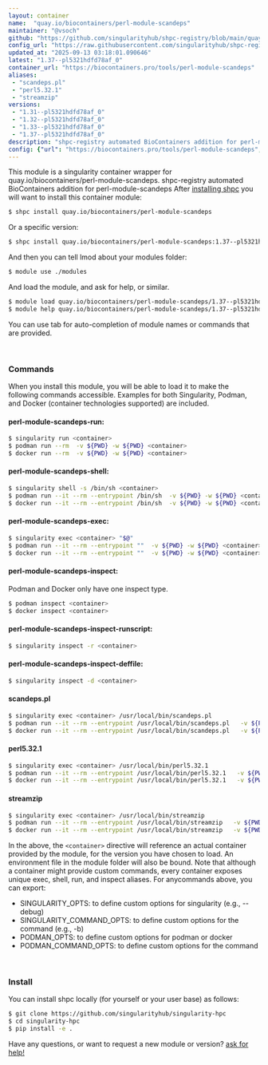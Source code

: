 ```yaml
---
layout: container
name:  "quay.io/biocontainers/perl-module-scandeps"
maintainer: "@vsoch"
github: "https://github.com/singularityhub/shpc-registry/blob/main/quay.io/biocontainers/perl-module-scandeps/container.yaml"
config_url: "https://raw.githubusercontent.com/singularityhub/shpc-registry/main/quay.io/biocontainers/perl-module-scandeps/container.yaml"
updated_at: "2025-09-13 03:18:01.090646"
latest: "1.37--pl5321hdfd78af_0"
container_url: "https://biocontainers.pro/tools/perl-module-scandeps"
aliases:
 - "scandeps.pl"
 - "perl5.32.1"
 - "streamzip"
versions:
 - "1.31--pl5321hdfd78af_0"
 - "1.32--pl5321hdfd78af_0"
 - "1.33--pl5321hdfd78af_0"
 - "1.37--pl5321hdfd78af_0"
description: "shpc-registry automated BioContainers addition for perl-module-scandeps"
config: {"url": "https://biocontainers.pro/tools/perl-module-scandeps", "maintainer": "@vsoch", "description": "shpc-registry automated BioContainers addition for perl-module-scandeps", "latest": {"1.37--pl5321hdfd78af_0": "sha256:0ebc9c87ad79c8a7028d0a4c16eb1f125b20c53017573158642494cb38f28245"}, "tags": {"1.31--pl5321hdfd78af_0": "sha256:41f9cdce004b44452870d0e8b71731f479eb701e5ddc1074aff55a69878b13b8", "1.32--pl5321hdfd78af_0": "sha256:78ca9d66768dc7aa65ce68b1bd744fe5bdcb67f678750b4c0c82783f32fcc2b8", "1.33--pl5321hdfd78af_0": "sha256:7b5cdd2a1d953b804e6b13da82bbe901e7f456ef29e13b01124bb7bf363cf9d2", "1.37--pl5321hdfd78af_0": "sha256:0ebc9c87ad79c8a7028d0a4c16eb1f125b20c53017573158642494cb38f28245"}, "docker": "quay.io/biocontainers/perl-module-scandeps", "aliases": {"scandeps.pl": "/usr/local/bin/scandeps.pl", "perl5.32.1": "/usr/local/bin/perl5.32.1", "streamzip": "/usr/local/bin/streamzip"}}
---
```


This module is a singularity container wrapper for quay.io/biocontainers/perl-module-scandeps.
shpc-registry automated BioContainers addition for perl-module-scandeps
After [installing shpc](#install) you will want to install this container module:


```bash
$ shpc install quay.io/biocontainers/perl-module-scandeps
```

Or a specific version:

```bash
$ shpc install quay.io/biocontainers/perl-module-scandeps:1.37--pl5321hdfd78af_0
```

And then you can tell lmod about your modules folder:

```bash
$ module use ./modules
```

And load the module, and ask for help, or similar.

```bash
$ module load quay.io/biocontainers/perl-module-scandeps/1.37--pl5321hdfd78af_0
$ module help quay.io/biocontainers/perl-module-scandeps/1.37--pl5321hdfd78af_0
```

You can use tab for auto-completion of module names or commands that are provided.

<br>

### Commands

When you install this module, you will be able to load it to make the following commands accessible.
Examples for both Singularity, Podman, and Docker (container technologies supported) are included.

#### perl-module-scandeps-run:

```bash
$ singularity run <container>
$ podman run --rm  -v ${PWD} -w ${PWD} <container>
$ docker run --rm  -v ${PWD} -w ${PWD} <container>
```

#### perl-module-scandeps-shell:

```bash
$ singularity shell -s /bin/sh <container>
$ podman run --it --rm --entrypoint /bin/sh  -v ${PWD} -w ${PWD} <container>
$ docker run --it --rm --entrypoint /bin/sh  -v ${PWD} -w ${PWD} <container>
```

#### perl-module-scandeps-exec:

```bash
$ singularity exec <container> "$@"
$ podman run --it --rm --entrypoint ""  -v ${PWD} -w ${PWD} <container> "$@"
$ docker run --it --rm --entrypoint ""  -v ${PWD} -w ${PWD} <container> "$@"
```

#### perl-module-scandeps-inspect:

Podman and Docker only have one inspect type.

```bash
$ podman inspect <container>
$ docker inspect <container>
```

#### perl-module-scandeps-inspect-runscript:

```bash
$ singularity inspect -r <container>
```

#### perl-module-scandeps-inspect-deffile:

```bash
$ singularity inspect -d <container>
```


#### scandeps.pl

```bash
$ singularity exec <container> /usr/local/bin/scandeps.pl
$ podman run --it --rm --entrypoint /usr/local/bin/scandeps.pl   -v ${PWD} -w ${PWD} <container> -c " $@"
$ docker run --it --rm --entrypoint /usr/local/bin/scandeps.pl   -v ${PWD} -w ${PWD} <container> -c " $@"
```


#### perl5.32.1

```bash
$ singularity exec <container> /usr/local/bin/perl5.32.1
$ podman run --it --rm --entrypoint /usr/local/bin/perl5.32.1   -v ${PWD} -w ${PWD} <container> -c " $@"
$ docker run --it --rm --entrypoint /usr/local/bin/perl5.32.1   -v ${PWD} -w ${PWD} <container> -c " $@"
```


#### streamzip

```bash
$ singularity exec <container> /usr/local/bin/streamzip
$ podman run --it --rm --entrypoint /usr/local/bin/streamzip   -v ${PWD} -w ${PWD} <container> -c " $@"
$ docker run --it --rm --entrypoint /usr/local/bin/streamzip   -v ${PWD} -w ${PWD} <container> -c " $@"
```



In the above, the `<container>` directive will reference an actual container provided
by the module, for the version you have chosen to load. An environment file in the
module folder will also be bound. Note that although a container
might provide custom commands, every container exposes unique exec, shell, run, and
inspect aliases. For anycommands above, you can export:

 - SINGULARITY_OPTS: to define custom options for singularity (e.g., --debug)
 - SINGULARITY_COMMAND_OPTS: to define custom options for the command (e.g., -b)
 - PODMAN_OPTS: to define custom options for podman or docker
 - PODMAN_COMMAND_OPTS: to define custom options for the command

<br>

### Install

You can install shpc locally (for yourself or your user base) as follows:

```bash
$ git clone https://github.com/singularityhub/singularity-hpc
$ cd singularity-hpc
$ pip install -e .
```

Have any questions, or want to request a new module or version? [ask for help!](https://github.com/singularityhub/singularity-hpc/issues)